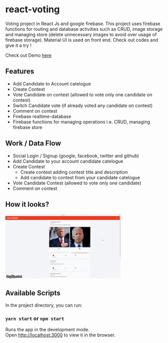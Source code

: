 # react-voting 
Voting project in React Js and google firebase. This project uses firebase functions for routing and database activities such as CRUD, image storage and managing store (delete unnecessary images to avoid over usage of firebase storage). Material UI is used on front end. Check out codes and give it a try !

Check out Demo [here](https://voting-functions.web.app/)

## Features
* Add Candidate to Account catelogue 
* Create Contest
* Vote Candidate on contest (allowed to vote only one candidate on contest)
* Switch Candidate vote (if already voted any candidate on contest)
* Comment on contest
* Firebase realtime-database 
* Firebase functions for managing operations i.e. CRUD, managing firebase store 

## Work / Data Flow
* Social Login / Signup (google, facebook, twitter and github)
* Add Candidate to your account candidate catelogue
* Create Contest 
  * Create  contest adding contest title and description
  * Add candidate to contest from your candidate catelogue
* Vote Candidate Contest (allowed to vote only one candidate)
* Comment on contest

## How it looks?
![react-justcontests](react-justcontests.gif)
## Available Scripts

In the project directory, you can run:

### `yarn start` or `npm start`

Runs the app in the development mode.<br />
Open [http://localhost:3000](http://localhost:3000) to view it in the browser.
